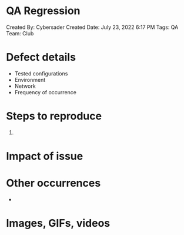 # QA Regression

Created By: Cybersader
Created Date: July 23, 2022 6:17 PM
Tags: QA
Team: Club

# Defect details

- Tested configurations
- Environment
- Network
- Frequency of occurrence

# Steps to reproduce

1. 

# Impact of issue

# Other occurrences

- 

# Images, GIFs, videos